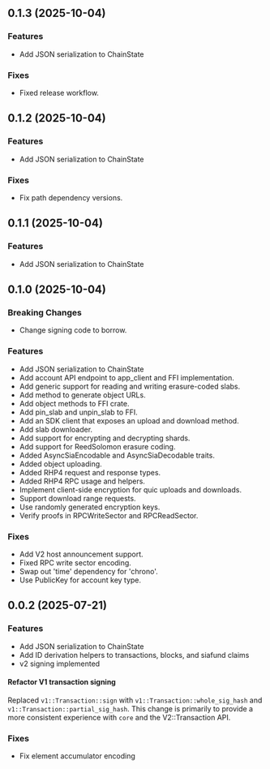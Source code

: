 ## 0.1.3 (2025-10-04)

### Features

- Add JSON serialization to ChainState

### Fixes

- Fixed release workflow.

## 0.1.2 (2025-10-04)

### Features

- Add JSON serialization to ChainState

### Fixes

- Fix path dependency versions.

## 0.1.1 (2025-10-04)

### Features

- Add JSON serialization to ChainState

## 0.1.0 (2025-10-04)

### Breaking Changes

- Change signing code to borrow.

### Features

- Add JSON serialization to ChainState
- Add account API endpoint to app_client and FFI implementation.
- Add generic support for reading and writing erasure-coded slabs.
- Add method to generate object URLs.
- Add object methods to FFI crate.
- Add pin_slab and unpin_slab to FFI.
- Add an SDK client that exposes an upload and download method.
- Add slab downloader.
- Add support for encrypting and decrypting shards.
- Add support for ReedSolomon erasure coding.
- Added AsyncSiaEncodable and AsyncSiaDecodable traits.
- Added object uploading.
- Added RHP4 request and response types.
- Added RHP4 RPC usage and helpers.
- Implement client-side encryption for quic uploads and downloads.
- Support download range requests.
- Use randomly generated encryption keys.
- Verify proofs in RPCWriteSector and RPCReadSector.

### Fixes

- Add V2 host announcement support.
- Fixed RPC write sector encoding.
- Swap out 'time' dependency for 'chrono'.
- Use PublicKey for account key type.

## 0.0.2 (2025-07-21)

### Features

- Add JSON serialization to ChainState
- Add ID derivation helpers to transactions, blocks, and siafund claims
- v2 signing implemented

#### Refactor V1 transaction signing

Replaced `v1::Transaction::sign` with `v1::Transaction::whole_sig_hash` and `v1::Transaction::partial_sig_hash`. This change is primarily to provide a more consistent experience with `core` and the V2::Transaction API.

### Fixes

- Fix element accumulator encoding
